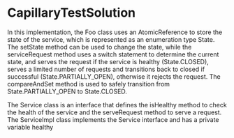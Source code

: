 # CapillaryTestSolution
In this implementation, the Foo class uses an AtomicReference to store the state of the service, which is represented as an enumeration type State. The setState method can be used to change the state, while the serviceRequest method uses a switch statement to determine the current state, and serves the request if the service is healthy (State.CLOSED), serves a limited number of requests and transitions back to closed if successful (State.PARTIALLY_OPEN), otherwise it rejects the request. The compareAndSet method is used to safely transition from State.PARTIALLY_OPEN to State.CLOSED.

The Service class is an interface that defines the isHealthy method to check the health of the service and the serveRequest method to serve a request. The ServiceImpl class implements the Service interface and has a private variable healthy
